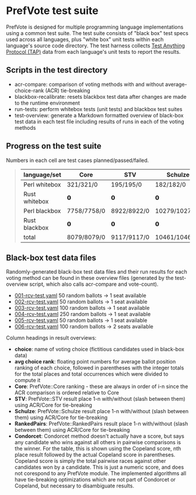 # PrefVote test suite

PrefVote is designed for multiple programming language implementations using a common test suite. The test suite consists of "black box" test specs used across all languages, plus "white box" unit tests within each language's source code directory. The test harness collects [Test Anything Protocol (TAP)](https://testanything.org/) data from each language's unit tests to report the results.

## Scripts in the test directory

* acr-compare: comparison of voting methods with and without average-choice-rank (ACR) tie-breaking
* blackbox-recalibrate: resets blackbox test data after changes are made to the runtime environment
* run-tests: perform whitebox tests (unit tests) and blackbox test suites
* test-overview: generate a Markdown formatted overview of black-box test data in each test file including results of runs in each of the voting methods

## Progress on the test suite

Numbers in each cell are test cases planned/passed/failed.

<blockquote>
<table>
<thead>
<tr>
<th>language/set</th>
<th>Core</th>
<th>STV</th>
<th>Schulze</th>
<th>RankedPairs</th>
<th>total</th>
</tr>
</thead>
<tbody>
<tr>
<td>Perl whitebox</td>
<td>321/321/0</td>
<td>195/195/0</td>
<td>182/182/0</td>
<td>132/132/0</td>
<td>830/830/0</td>
</tr>
<tr>
<td>Rust whitebox</td>
<td>𝟬</td>
<td>𝟬</td>
<td>𝟬</td>
<td>𝟬</td>
<td>0/0/0</td>
</tr>
<tr>
<td>Perl blackbox</td>
<td>7758/7758/0</td>
<td>8922/8922/0</td>
<td>10279/10279/0</td>
<td>8259/8259/0</td>
<td>35218/35218/0</td>
</tr>
<tr>
<td>Rust blackbox</td>
<td>𝟬</td>
<td>𝟬</td>
<td>𝟬</td>
<td>𝟬</td>
<td>0/0/0</td>
</tr>
<tr>
<td>total</td>
<td>8079/8079/0</td>
<td>9117/9117/0</td>
<td>10461/10461/0</td>
<td>8391/8391/0</td>
<td>36048/36048/0</td>
</tr>
</tbody>
</table>
</blockquote>

## Black-box test data files

Randomly-generated black-box test data files and their run results for each voting method can be found in these overview files (generated by the test-overview script, which also calls acr-compare and vote-count).

* [001-rcv-test.yaml](inputs/100-rcv-test/001-rcv-test.md) 50 random ballots → 1 seat available
* [002-rcv-test.yaml](inputs/100-rcv-test/002-rcv-test.md) 50 random ballots → 1 seat available
* [003-rcv-test.yaml](inputs/100-rcv-test/003-rcv-test.md) 100 random ballots → 1 seat available
* [004-rcv-test.yaml](inputs/100-rcv-test/004-rcv-test.md) 250 random ballots → 1 seat available
* [005-rcv-test.yaml](inputs/100-rcv-test/005-rcv-test.md) 50 random ballots → 1 seat available
* [006-rcv-test.yaml](inputs/100-rcv-test/006-rcv-test.md) 100 random ballots → 2 seats available

Column headings in result overviews:

* **choice**: name of voting choice (fictitious candidates used in black-box data)
* **avg choice rank**: floating point numbers for average ballot position ranking of each choice, followed in parentheses with the integer totals for the total places and total occurrences which were divided to compute it
* **Core**: PrefVote::Core ranking - these are always in order of i-n since the ACR comparison is ordered relative to Core
* **STV**: PrefVote::STV result place 1-n with/without (slash between them) using ACR/Core for tie-breaking
* **Schulze**: PrefVote::Schulze result place 1-n with/without (slash between them) using ACR/Core for tie-breaking
* **RankedPairs**: PrefVote::RankedPairs result place 1-n with/without (slash between them) using ACR/Core for tie-breaking
* **Condorcet**: Condorcet method doesn't actually have a score, but says any candidate who wins against all others in pairwise comparisons is the winner. For the table, this is shown using the Copeland score, nth place result followed by the actual Copeland score in parentheses. Copeland score is simply the total pairwise races against other candidates won by a candidate. This is just a numeric score, and does not corespond to any PrefVote module. The implemented algorithms all have tie-breaking optimizations which are not part of Condorcet or Copeland, but necessary to disambiguate results.
